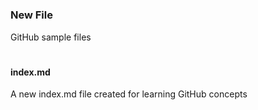 # <h3>New File
GitHub sample files
# <h4>index.md
A new index.md file created for learning GitHub concepts
